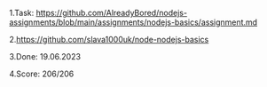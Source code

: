 1.Task: 
https://github.com/AlreadyBored/nodejs-assignments/blob/main/assignments/nodejs-basics/assignment.md

2.https://github.com/slava1000uk/node-nodejs-basics

3.Done: 19.06.2023

4.Score: 206/206

